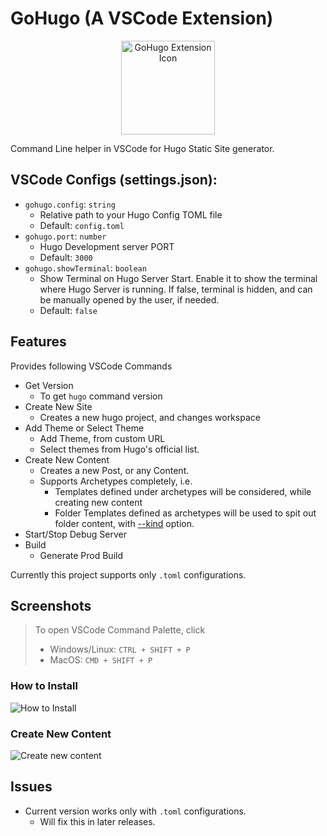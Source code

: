 # GoHugo (A VSCode Extension)

<div align="center">
  <img
  src="https://user-images.githubusercontent.com/11786283/113192452-669b8400-927c-11eb-8510-69def7bcb6d3.png"
  height="150"
  alt="GoHugo Extension Icon" />
</div>

Command Line helper in VSCode for Hugo Static Site generator.

## VSCode Configs (settings.json):

- `gohugo.config`: `string`
  - Relative path to your Hugo Config TOML file
  - Default: `config.toml`
- `gohugo.port`: `number`
  - Hugo Development server PORT
  - Default: `3000`
- `gohugo.showTerminal`: `boolean`
  - Show Terminal on Hugo Server Start. Enable it to show the terminal
    where Hugo Server is running. If false, terminal is hidden, and can
    be manually opened by the user, if needed.
  - Default: `false`

## Features

Provides following VSCode Commands

- Get Version
  - To get `hugo` command version
- Create New Site
  - Creates a new hugo project, and changes
    workspace
- Add Theme or Select Theme
  - Add Theme, from custom URL
  - Select themes from Hugo's official list.
- Create New Content
  - Creates a new Post, or any Content.
  - Supports Archetypes completely, i.e.
    - Templates defined under archetypes will be considered, while creating new content
    - Folder Templates defined as archetypes will be used to
      spit out folder content, with [--kind](https://gohugo.io/content-management/archetypes/#directory-based-archetypes) option.
- Start/Stop Debug Server
- Build
  - Generate Prod Build

Currently this project supports only `.toml`
configurations.

## Screenshots

> To open VSCode Command Palette, click
> - Windows/Linux: `CTRL + SHIFT + P`
> - MacOS: `CMD + SHIFT + P`

### How to Install
![How to Install](https://user-images.githubusercontent.com/11786283/113466924-28a98600-945d-11eb-903f-1a71160b3476.gif)


### Create New Content
![Create new content](https://user-images.githubusercontent.com/11786283/113461429-2bdf4a80-943a-11eb-81b0-f82b9528fd95.gif)


## Issues

- Current version works only with `.toml` configurations.
  - Will fix this in later releases.

